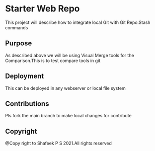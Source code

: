 # Starter Web Repo
This project will describe how to integrate local Git with Git Repo.Stash commands
## Purpose
As described above we will be using Visual Merge tools for the Comparison.This is to test compare tools in git 
## Deployment
This can be deployed in any webserver or local file system
## Contributions
Pls fork the main branch to make local changes for contribute
## Copyright
@Copy right to Shafeek P S 2021.All rights reserved
